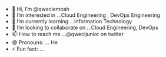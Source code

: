 - 👋 Hi, I’m @qweciamoah
- 👀 I’m interested in ...Cloud Engineering , DevOps Engineering
- 🌱 I’m currently learning ...Information Technology
- 💞️ I’m looking to collaborate on ...Cloud Engineering, DevOps
- 📫 How to reach me ...@qwecijunior on twitter 
- 😄 Pronouns: ... He
- ⚡ Fun fact: ...

<!---
qweciamoah/qweciamoah is a ✨ special ✨ repository because its `README.md` (this file) appears on your GitHub profile.
You can click the Preview link to take a look at your changes.
--->
